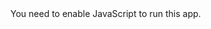 <!doctype html>
<html lang="en">

<head>
    <meta charset="utf-8" />
    <link rel="icon" href="/favicon.ico" />
    <meta name="viewport" content="width=device-width,initial-scale=1" />
    <meta name="theme-color" content="rgb(228, 234, 245)" />
    <meta name="description" content="Web site created for showcasing the list of projects" />
    <link rel="apple-touch-icon" href="/logo192.png" />
    <link rel="manifest" href="/manifest.json" />
    <title>Projects</title>
    <link href="/static/css/main.df6718cf.chunk.css" rel="stylesheet">
</head>

<body><noscript>You need to enable JavaScript to run this app.</noscript>
    <div id="root"></div>
    <script>!function (e) { function t(t) { for (var n, i, a = t[0], c = t[1], l = t[2], s = 0, p = []; s < a.length; s++)i = a[s], Object.prototype.hasOwnProperty.call(o, i) && o[i] && p.push(o[i][0]), o[i] = 0; for (n in c) Object.prototype.hasOwnProperty.call(c, n) && (e[n] = c[n]); for (f && f(t); p.length;)p.shift()(); return u.push.apply(u, l || []), r() } function r() { for (var e, t = 0; t < u.length; t++) { for (var r = u[t], n = !0, a = 1; a < r.length; a++) { var c = r[a]; 0 !== o[c] && (n = !1) } n && (u.splice(t--, 1), e = i(i.s = r[0])) } return e } var n = {}, o = { 1: 0 }, u = []; function i(t) { if (n[t]) return n[t].exports; var r = n[t] = { i: t, l: !1, exports: {} }; return e[t].call(r.exports, r, r.exports, i), r.l = !0, r.exports } i.e = function (e) { var t = [], r = o[e]; if (0 !== r) if (r) t.push(r[2]); else { var n = new Promise((function (t, n) { r = o[e] = [t, n] })); t.push(r[2] = n); var u, a = document.createElement("script"); a.charset = "utf-8", a.timeout = 120, i.nc && a.setAttribute("nonce", i.nc), a.src = function (e) { return i.p + "static/js/" + ({}[e] || e) + "." + { 3: "0d4fed60" }[e] + ".chunk.js" }(e); var c = new Error; u = function (t) { a.onerror = a.onload = null, clearTimeout(l); var r = o[e]; if (0 !== r) { if (r) { var n = t && ("load" === t.type ? "missing" : t.type), u = t && t.target && t.target.src; c.message = "Loading chunk " + e + " failed.\n(" + n + ": " + u + ")", c.name = "ChunkLoadError", c.type = n, c.request = u, r[1](c) } o[e] = void 0 } }; var l = setTimeout((function () { u({ type: "timeout", target: a }) }), 12e4); a.onerror = a.onload = u, document.head.appendChild(a) } return Promise.all(t) }, i.m = e, i.c = n, i.d = function (e, t, r) { i.o(e, t) || Object.defineProperty(e, t, { enumerable: !0, get: r }) }, i.r = function (e) { "undefined" != typeof Symbol && Symbol.toStringTag && Object.defineProperty(e, Symbol.toStringTag, { value: "Module" }), Object.defineProperty(e, "__esModule", { value: !0 }) }, i.t = function (e, t) { if (1 & t && (e = i(e)), 8 & t) return e; if (4 & t && "object" == typeof e && e && e.__esModule) return e; var r = Object.create(null); if (i.r(r), Object.defineProperty(r, "default", { enumerable: !0, value: e }), 2 & t && "string" != typeof e) for (var n in e) i.d(r, n, function (t) { return e[t] }.bind(null, n)); return r }, i.n = function (e) { var t = e && e.__esModule ? function () { return e.default } : function () { return e }; return i.d(t, "a", t), t }, i.o = function (e, t) { return Object.prototype.hasOwnProperty.call(e, t) }, i.p = "/", i.oe = function (e) { throw console.error(e), e }; var a = this.webpackJsonpwidgets = this.webpackJsonpwidgets || [], c = a.push.bind(a); a.push = t, a = a.slice(); for (var l = 0; l < a.length; l++)t(a[l]); var f = c; r() }([])</script>
    <script src="/static/js/2.7b98c6e5.chunk.js"></script>
    <script src="/static/js/main.2a2b9ce4.chunk.js"></script>
</body>

</html>
